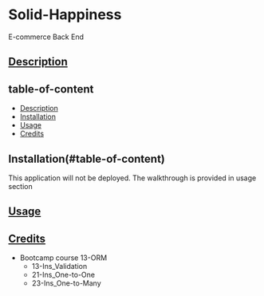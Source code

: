 # Solid-Happiness
E-commerce Back End
## [Description](#table-of-content)

## table-of-content
* [Description](#description)
* [Installation](#installation)
* [Usage](#usage)
* [Credits](#credits)

## Installation(#table-of-content)
This application will not be deployed. The walkthrough is provided in usage section

## [Usage](#table-of-content)


## [Credits](#table-of-content)


* Bootcamp course 13-ORM
    * 13-Ins_Validation
    * 21-Ins_One-to-One
    * 23-Ins_One-to-Many